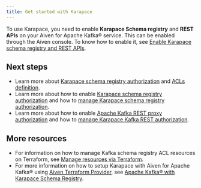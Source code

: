 ```yaml
---
title: Get started with Karapace
---
```


To use Karapace, you need to enable **Karapace Schema registry** and
**REST APIs** on your Aiven for Apache Kafka® service. This can be
enabled through the Aiven console. To know how to enable it, see
[Enable Karapace schema registry and REST APIs](/docs/products/kafka/karapace/howto/enable-karapace).

## Next steps

-   Learn more about
    [Karapace schema registry authorization](/docs/products/kafka/karapace/concepts/schema-registry-authorization) and
    [ACLs definition](/docs/products/kafka/karapace/concepts/acl-definition).
-   Learn more about how to enable
    [Karapace schema registry authorization](/docs/products/kafka/karapace/howto/enable-schema-registry-authorization) and how to
    [manage Karapace schema registry authorization](/docs/products/kafka/karapace/howto/manage-schema-registry-authorization).
-   Learn more about how to enable
    [Apache Kafka REST proxy authorization](/docs/products/kafka/karapace/howto/enable-oauth-oidc-kafka-rest-proxy) and how to
    [manage Karapace Kafka REST authorization](/docs/products/kafka/karapace/howto/manage-kafka-rest-proxy-authorization).

## More resources

-   For information on how to manage Kafka schema registry ACL resources
    on Terraform, see
    [Manage resources via Terraform](/docs/products/kafka/karapace/howto/manage-schema-registry-authorization).
-   For more information on how to setup Karapace with Aiven for Apache
    Kafka® using [Aiven Terraform
    Provider](https://registry.terraform.io/providers/aiven/aiven/latest/docs),
    see [Apache Kafka® with Karapace Schema
    Registry](https://aiven.io/developer/apache-kafka-karapace).
